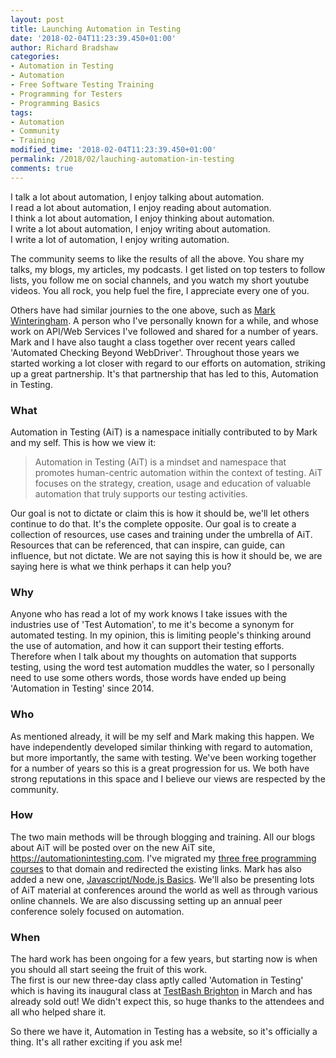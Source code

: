 ```yaml
---
layout: post
title: Launching Automation in Testing
date: '2018-02-04T11:23:39.450+01:00'
author: Richard Bradshaw
categories: 
- Automation in Testing
- Automation
- Free Software Testing Training
- Programming for Testers
- Programming Basics
tags:
- Automation
- Community
- Training
modified_time: '2018-02-04T11:23:39.450+01:00'
permalink: /2018/02/lauching-automation-in-testing
comments: true
---
```

I talk a lot about automation, I enjoy talking about automation.  
I read a lot about automation, I enjoy reading about automation.  
I think a lot about automation, I enjoy thinking about automation.  
I write a lot about automation, I enjoy writing about automation.  
I write a lot of automation, I enjoy writing automation.

The community seems to like the results of all the above. You share my talks, my blogs, my articles, my podcasts. I get listed on top testers to follow lists, you follow me on social channels, and you watch my short youtube videos. You all rock, you help fuel the fire, I appreciate every one of you.

Others have had similar journies to the one above, such as [Mark Winteringham](https://twitter.com/2bittester). A person who I've personally known for a while, and whose work on API/Web Services I've followed and shared for a number of years. Mark and I have also taught a class together over recent years called 'Automated Checking Beyond WebDriver'. Throughout those years we started working a lot closer with regard to our efforts on automation, striking up a great partnership. It's that partnership that has led to this, Automation in Testing.

### What
Automation in Testing (AiT) is a namespace initially contributed to by Mark and my self. This is how we view it:

> Automation in Testing (AiT) is a mindset and namespace that promotes human-centric automation within the context of testing. AiT focuses on the strategy, creation, usage and education of valuable automation that truly supports our testing activities.

Our goal is not to dictate or claim this is how it should be, we'll let others continue to do that. It's the complete opposite. Our goal is to create a collection of resources, use cases and training under the umbrella of AiT. Resources that can be referenced, that can inspire, can guide, can influence, but not dictate. We are not saying this is how it should be, we are saying here is what we think perhaps it can help you?

### Why
Anyone who has read a lot of my work knows I take issues with the industries use of 'Test Automation', to me it's become a synonym for automated testing. In my opinion, this is limiting people's thinking around the use of automation, and how it can support their testing efforts. Therefore when I talk about my thoughts on automation that supports testing, using the word test automation muddles the water, so I personally need to use some others words, those words have ended up being 'Automation in Testing' since 2014.

### Who
As mentioned already, it will be my self and Mark making this happen. We have independently developed similar thinking with regard to automation, but more importantly, the same with testing. We've been working together for a number of years so this is a great progression for us. We both have strong reputations in this space and I believe our views are respected by the community. 

### How
The two main methods will be through blogging and training. All our blogs about AiT will be posted over on the new AiT site, https://automationintesting.com. I've migrated my [three free programming courses](http://automationintesting.com/onlinecourses/) to that domain and redirected the existing links. Mark has also added a new one, [Javascript/Node.js Basics](http://automationintesting.com/node/course/). We'll also be presenting lots of AiT material at conferences around the world as well as through various online channels. We are also discussing setting up an annual peer conference solely focused on automation.

### When
The hard work has been ongoing for a few years, but starting now is when you should all start seeing the fruit of this work.  
The first is our new three-day class aptly called 'Automation in Testing' which is having its inaugural class at [TestBash Brighton](https://ministryoftesting.com/events/testbash-brighton-2018) in March and has already sold out! We didn't expect this, so huge thanks to the attendees and all who helped share it.

So there we have it, Automation in Testing has a website, so it's officially a thing. It's all rather exciting if you ask me!

